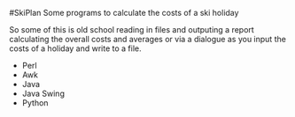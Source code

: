 #SkiPlan
Some programs to calculate the costs of a ski holiday

So some of this is old school reading in files and outputing a report calculating the overall costs and averages or via a dialogue as you input the costs of a holiday and write to a file.

+ Perl
+ Awk
+ Java
+ Java Swing
+ Python
